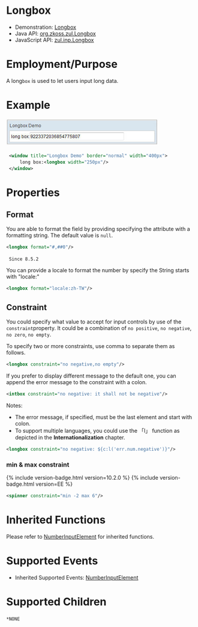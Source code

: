 # Longbox

- Demonstration:
  [Longbox](http://www.zkoss.org/zkdemo/input/form_sample)
- Java API: [org.zkoss.zul.Longbox](https://www.zkoss.org/javadoc/latest/zk/org/zkoss/zul/Longbox.html)
- JavaScript API: [zul.inp.Longbox](https://www.zkoss.org/javadoc/latest/jsdoc/classes/zul.inp.Longbox.html)


# Employment/Purpose

A long`box` is used to let users input long data.

# Example

![](/zk_component_ref/images/ZKComRef_longbox.jpg)

```xml
 <window title="Longbox Demo" border="normal" width="400px">
     long box:<longbox width="250px"/>
 </window>
```

# Properties

## Format

You are able to format the field by providing specifying the attribute
with a formatting string. The default value is `null`.

```xml
<longbox format="#,##0"/>
```

` Since 8.5.2`

You can provide a locale to format the number by specify the String
starts with "locale:"

```xml
<longbox format="locale:zh-TW"/>
```

## Constraint

You could specify what value to accept for input controls by use of the
`constraint`property. It could be a combination of `no positive`,
`no negative`, `no zero`, `no empty`.

To specify two or more constraints, use comma to separate them as
follows.

```xml
<longbox constraint="no negative,no empty"/>
```

If you prefer to display different message to the default one, you can
append the error message to the constraint with a colon.

```xml
<intbox constraint="no negative: it shall not be negative"/>
```

Notes:

- The error message, if specified, must be the last element and start
  with colon.
- To support multiple languages, you could use the 「l」 function as
  depicted in the **Internationalization** chapter.

```xml
<longbox constraint="no negative: ${c:l('err.num.negative')}"/>
```

### min & max constraint

{% include version-badge.html version=10.2.0 %} {% include version-badge.html version=EE %}

```xml
<spinner constraint="min -2 max 6"/>
```

# Inherited Functions

Please refer to [ NumberInputElement]({{site.baseurl}}/zk_component_ref/numberinputelement)
for inherited functions.

# Supported Events

- Inherited Supported Events: [ NumberInputElement]({{site.baseurl}}/zk_component_ref/numberinputelement#Supported_Events)

# Supported Children

`*NONE`

